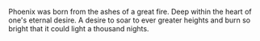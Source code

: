 Phoenix was born from the ashes of a great fire. Deep within the heart of one's eternal desire. A desire to soar to ever greater heights and burn so bright that it could light a thousand nights.
